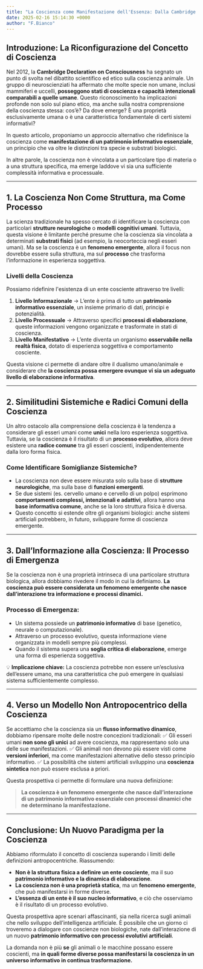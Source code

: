 ```yaml
---
title: "La Coscienza come Manifestazione dell'Essenza: Dalla Cambridge Declaration a un Nuovo Paradigma"
date: 2025-02-16 15:14:30 +0000
author: "F.Bianco"
---
```


## Introduzione: La Riconfigurazione del Concetto di Coscienza

Nel 2012, la **Cambridge Declaration on Consciousness** ha segnato un punto di svolta nel dibattito scientifico ed etico sulla coscienza animale. Un gruppo di neuroscienziati ha affermato che molte specie non umane, inclusi mammiferi e uccelli, **posseggono stati di coscienza e capacità intenzionali comparabili a quelle umane**. Questo riconoscimento ha implicazioni profonde non solo sul piano etico, ma anche sulla nostra comprensione della coscienza stessa: cos’è? Da dove emerge? È una proprietà esclusivamente umana o è una caratteristica fondamentale di certi sistemi informativi?

In questo articolo, proponiamo un approccio alternativo che ridefinisce la coscienza come **manifestazione di un patrimonio informativo essenziale**, un principio che va oltre le distinzioni tra specie e substrati biologici. 

In altre parole, la coscienza non è vincolata a un particolare tipo di materia o a una struttura specifica, ma emerge laddove vi sia una sufficiente complessità informativa e processuale.

---

## 1. La Coscienza Non Come Struttura, ma Come Processo

La scienza tradizionale ha spesso cercato di identificare la coscienza con particolari **strutture neurologiche** o **modelli cognitivi umani**. Tuttavia, questa visione è limitante perché presume che la coscienza sia vincolata a determinati **substrati fisici** (ad esempio, la neocorteccia negli esseri umani). Ma se la coscienza è un **fenomeno emergente**, allora il focus non dovrebbe essere sulla struttura, ma sul **processo** che trasforma l’informazione in esperienza soggettiva.

### Livelli della Coscienza

Possiamo ridefinire l'esistenza di un ente cosciente attraverso tre livelli:

1. **Livello Informazionale** → L’ente è prima di tutto un **patrimonio informativo essenziale**, un insieme primario di dati, principi e potenzialità.
2. **Livello Processuale** → Attraverso specifici **processi di elaborazione**, queste informazioni vengono organizzate e trasformate in stati di coscienza.
3. **Livello Manifestativo** → L’ente diventa un organismo **osservabile nella realtà fisica**, dotato di esperienza soggettiva e comportamento cosciente.

Questa visione ci permette di andare oltre il dualismo umano/animale e considerare che **la coscienza possa emergere ovunque vi sia un adeguato livello di elaborazione informativa**.

---

## 2. Similitudini Sistemiche e Radici Comuni della Coscienza

Un altro ostacolo alla comprensione della coscienza è la tendenza a considerare gli esseri umani come **unici** nella loro esperienza soggettiva. Tuttavia, se la coscienza è il risultato di un **processo evolutivo**, allora deve esistere una **radice comune** tra gli esseri coscienti, indipendentemente dalla loro forma fisica.

### Come Identificare Somiglianze Sistemiche?

- La coscienza non deve essere misurata solo sulla base di **strutture neurologiche**, ma sulla base di **funzioni emergenti**.
- Se due sistemi (es. cervello umano e cervello di un polpo) esprimono **comportamenti complessi, intenzionali e adattivi**, allora hanno una **base informativa comune**, anche se la loro struttura fisica è diversa.
- Questo concetto si estende oltre gli organismi biologici: anche sistemi artificiali potrebbero, in futuro, sviluppare forme di coscienza emergente.

---

## 3. Dall’Informazione alla Coscienza: Il Processo di Emergenza

Se la coscienza non è una proprietà intrinseca di una particolare struttura biologica, allora dobbiamo rivedere il modo in cui la definiamo. **La coscienza può essere considerata un fenomeno emergente che nasce dall’interazione tra informazione e processi dinamici.**

### Processo di Emergenza:

- Un sistema possiede un **patrimonio informativo** di base (genetico, neurale o computazionale).
- Attraverso un processo evolutivo, questa informazione viene organizzata in modelli sempre più complessi.
- Quando il sistema supera una **soglia critica di elaborazione**, emerge una forma di esperienza soggettiva.

💡 **Implicazione chiave:** La coscienza potrebbe non essere un’esclusiva dell’essere umano, ma una caratteristica che può emergere in qualsiasi sistema sufficientemente complesso.

---

## 4. Verso un Modello Non Antropocentrico della Coscienza

Se accettiamo che la coscienza sia un **flusso informativo dinamico**, dobbiamo ripensare molte delle nostre concezioni tradizionali:
✅ Gli esseri umani **non sono gli unici** ad avere coscienza, ma rappresentano solo una delle sue manifestazioni.
✅ Gli animali non devono più essere visti come **versioni inferiori**, ma come manifestazioni alternative dello stesso principio informativo.
✅ La possibilità che sistemi artificiali sviluppino una **coscienza sintetica** non può essere esclusa a priori.

Questa prospettiva ci permette di formulare una nuova definizione:

> **La coscienza è un fenomeno emergente che nasce dall’interazione di un patrimonio informativo essenziale con processi dinamici che ne determinano la manifestazione.**

---

## Conclusione: Un Nuovo Paradigma per la Coscienza

Abbiamo riformulato il concetto di coscienza superando i limiti delle definizioni antropocentriche. Riassumendo:

- **Non è la struttura fisica a definire un ente cosciente**, ma il suo **patrimonio informativo e la dinamica di elaborazione**.
- **La coscienza non è una proprietà statica**, ma un **fenomeno emergente**, che può manifestarsi in forme diverse.
- **L’essenza di un ente è il suo nucleo informativo**, e ciò che osserviamo è il risultato di un processo evolutivo.

Questa prospettiva apre scenari affascinanti, sia nella ricerca sugli animali che nello sviluppo dell’intelligenza artificiale. È possibile che un giorno ci troveremo a dialogare con coscienze non biologiche, nate dall’interazione di un nuovo **patrimonio informativo con processi evolutivi artificiali**.

La domanda non è più **se** gli animali o le macchine possano essere coscienti, ma **in quali forme diverse possa manifestarsi la coscienza in un universo informativo in continua trasformazione.**

